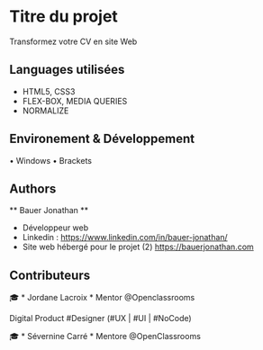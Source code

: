 # Titre du projet

Transformez votre CV en site Web


## Languages utilisées

* HTML5, CSS3
* FLEX-BOX, MEDIA QUERIES
* NORMALIZE

## Environement & Développement

• Windows     • Brackets

## Authors

** Bauer Jonathan ** 
- Développeur web
- Linkedin : https://www.linkedin.com/in/bauer-jonathan/
- Site web hébergé pour le projet (2)
  https://bauerjonathan.com

## Contributeurs

🎓 * Jordane Lacroix *   Mentor @Openclassrooms

Digital Product 
#Designer (#UX | #UI | #NoCode) 
 

🎓 * Sévernine Carré *   Mentore @OpenClassrooms






